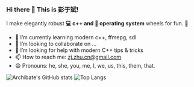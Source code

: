 ### Hi there 👋 This is 彭于斌!

I make elegantly robust **💻 c++ and 🐧 operating system** wheels for fun. 🌈  

- 🌱 I’m currently learning modern c++, ffmepg, sdl
- 👯 I’m looking to collaborate on ...
- 🤔 I’m looking for help with modern C++ tips & tricks
- 📫 How to reach me: zj.zhu.cn@gmail.com
- 😄 Pronouns: he, she, you, me, I, we, us, this, them, that.

![Archibate's GitHub stats](https://github-readme-stats.vercel.app/api?username=kuraxii&count_private=true&theme=dark)
![Top Langs](https://github-readme-stats.vercel.app/api/top-langs?username=kuraxii&layout=compact&count_private=true&theme=dark)




